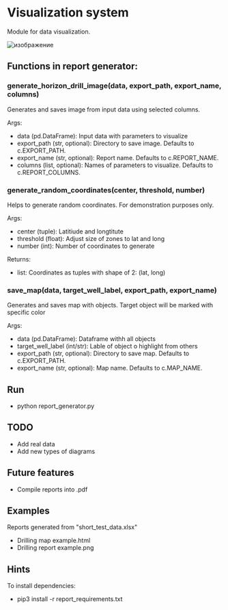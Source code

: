 # Visualization system

Module for data visualization.

![изображение](https://user-images.githubusercontent.com/64684353/148545901-3587eda1-fc0f-4ee6-b6ca-26864c57e112.png)

## Functions in report generator:
### generate_horizon_drill_image(data, export_path, export_name, columns)
Generates and saves image from input data using selected columns.

Args:
- data (pd.DataFrame): Input data with parameters to visualize
- export_path (str, optional): Directory to save image. Defaults to c.EXPORT_PATH.
- export_name (str, optional): Report name. Defaults to c.REPORT_NAME.
- columns (list, optional): Names of parameters to visualize. Defaults to c.REPORT_COLUMNS.

### generate_random_coordinates(center, threshold, number)
Helps to generate random coordinates.
For demonstration purposes only.

Args:
- center (tuple): Latitiude and longtitute
- threshold (float): Adjust size of zones to lat and long
- number (int): Number of coordinates to generate

Returns:
- list: Coordinates as tuples with shape of 2: (lat, long)

### save_map(data, target_well_label, export_path, export_name)
Generates and saves map with objects.
Target object will be marked with specific color

Args:
- data (pd.DataFrame): Dataframe withh all objects
- target_well_label (int/str): Lable of object o highlight from others
- export_path (str, optional): Directory to save map. Defaults to c.EXPORT_PATH.
- export_name (str, optional): Map name. Defaults to c.MAP_NAME.


## Run
- python report_generator.py

## TODO
- Add real data
- Add new types of diagrams

## Future features
- Compile reports into .pdf

## Examples
Reports generated from "short_test_data.xlsx"
- Drilling map example.html
- Drilling report example.png

## Hints
To install dependencies:
- pip3 install -r report_requirements.txt
